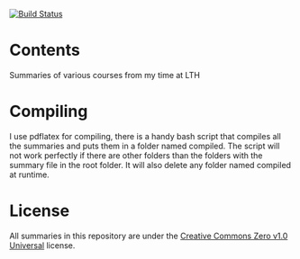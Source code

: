 [![Build Status](https://api.travis-ci.org/frednordell/summaries.svg?branch=master)](https://travis-ci.com/frednordell/summaries)

# Contents
Summaries of various courses from my time at LTH

# Compiling
I use pdflatex for compiling, there is a handy bash script that compiles all the summaries and puts them in a folder named compiled. The script will not work perfectly if there are other folders than the folders with the summary file in the root folder. It will also delete any folder named compiled at runtime.

# License
All summaries in this repository are under the [Creative Commons Zero v1.0 Universal](https://creativecommons.org/publicdomain/zero/1.0/) license.
